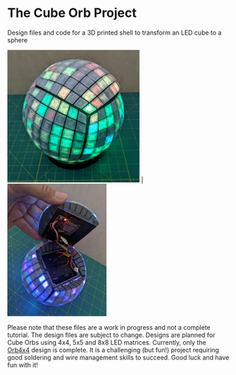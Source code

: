# The Cube Orb Project

Design files and code for a 3D printed shell to transform an LED cube to a sphere

<img src="https://github.com/geekmomprojects/CubeSphere/blob/main/Orb8x8/WS2812/Pictures/Illuminated8x8.jpg" height=300>  |  <img src="https://github.com/geekmomprojects/CubeSphere/blob/main/Orb8x8/WS2812/Pictures/Opened8x8.jpg" height=300>


Please note that these files are a work in progress and not a complete tutorial. The design files are subject to change. Designs
are planned for Cube Orbs using 4x4, 5x5 and 8x8 LED matrices. Currently, only the [Orb4x4](./Orb4x4/) design is complete. It is a challenging (but fun!)
project requiring good soldering and wire management skills to succeed. Good luck and have fun with it!
